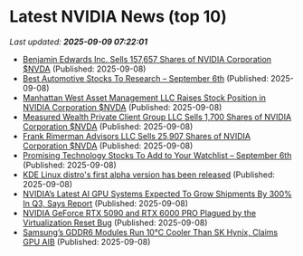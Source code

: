 # Latest NVIDIA News (top 10)
_Last updated: **2025-09-09 07:22:01**_

- [Benjamin Edwards Inc. Sells 157,657 Shares of NVIDIA Corporation $NVDA](https://www.etfdailynews.com/2025/09/08/benjamin-edwards-inc-sells-157657-shares-of-nvidia-corporation-nvda/) (Published: 2025-09-08)
- [Best Automotive Stocks To Research – September 6th](https://www.etfdailynews.com/2025/09/08/best-automotive-stocks-to-research-september-6th/) (Published: 2025-09-08)
- [Manhattan West Asset Management LLC Raises Stock Position in NVIDIA Corporation $NVDA](https://www.etfdailynews.com/2025/09/08/manhattan-west-asset-management-llc-raises-stock-position-in-nvidia-corporation-nvda/) (Published: 2025-09-08)
- [Measured Wealth Private Client Group LLC Sells 1,700 Shares of NVIDIA Corporation $NVDA](https://www.etfdailynews.com/2025/09/08/measured-wealth-private-client-group-llc-sells-1700-shares-of-nvidia-corporation-nvda/) (Published: 2025-09-08)
- [Frank Rimerman Advisors LLC Sells 25,907 Shares of NVIDIA Corporation $NVDA](https://www.etfdailynews.com/2025/09/08/frank-rimerman-advisors-llc-sells-25907-shares-of-nvidia-corporation-nvda/) (Published: 2025-09-08)
- [Promising Technology Stocks To Add to Your Watchlist – September 6th](https://www.etfdailynews.com/2025/09/08/promising-technology-stocks-to-add-to-your-watchlist-september-6th/) (Published: 2025-09-08)
- [KDE Linux distro's first alpha version has been released](https://www.ghacks.net/2025/09/08/kde-linux-distros-first-alpha-version-has-been-released/) (Published: 2025-09-08)
- [NVIDIA’s Latest AI GPU Systems Expected To Grow Shipments By 300% In Q3, Says Report](https://wccftech.com/nvidias-latest-ai-gpu-systems-expected-to-grow-shipments-by-300-in-q3-says-report/) (Published: 2025-09-08)
- [NVIDIA GeForce RTX 5090 and RTX 6000 PRO Plagued by the Virtualization Reset Bug](https://www.madshrimps.be/news/nvidia-geforce-rtx-5090-and-rtx-6000-pro-plagued-by-the-virtualization-reset-bug/) (Published: 2025-09-08)
- [Samsung’s GDDR6 Modules Run 10°C Cooler Than SK Hynix, Claims GPU AIB](https://www.madshrimps.be/news/samsungs-gddr6-modules-run-10c-cooler-than-sk-hynix-claims-gpu-aib/) (Published: 2025-09-08)

